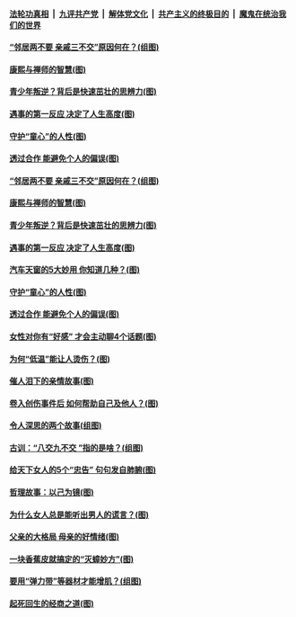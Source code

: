 

####  [法轮功真相](../../../../basic/blob/master/README.md?t=04091331) &nbsp;|&nbsp; [九评共产党](../../../../9ping.md/blob/master/README.md?t=04091331) &nbsp;|&nbsp; [解体党文化](../../../../jtdwh.md/blob/master/README.md?t=04091331)  &nbsp;|&nbsp; [共产主义的终极目的](../../../../gczydzjmd.md/blob/master/README.md?t=04091331) &nbsp;|&nbsp; [魔鬼在统治我们的世界](../../../../mgztzwmdsj.md/blob/master/README.md?t=04091331) 

#### [“邻居两不要 亲戚三不交”原因何在？(组图)](../pages/p8/968136.md?t=04091331) 

#### [康熙与禅师的智慧(图)](../pages/p8/967968.md?t=04091331) 

#### [青少年叛逆？背后是快速茁壮的思辨力(图)](../pages/p8/968117.md?t=04091331) 

#### [遇事的第一反应 决定了人生高度(图)](../pages/p8/968109.md?t=04091331) 

#### [守护“童心”的人性(图)](../pages/p8/967253.md?t=04091331) 

#### [透过合作 能避免个人的偏误(图)](../pages/p8/968010.md?t=04091331) 

#### [“邻居两不要 亲戚三不交”原因何在？(组图)](../pages/p8/968136.md?t=04091331) 

#### [康熙与禅师的智慧(图)](../pages/p8/967968.md?t=04091331) 

#### [青少年叛逆？背后是快速茁壮的思辨力(图)](../pages/p8/968117.md?t=04091331) 

#### [遇事的第一反应 决定了人生高度(图)](../pages/p8/968109.md?t=04091331) 

#### [汽车天窗的5大妙用 你知道几种？(图)](../pages/p8/968072.md?t=04091331) 

#### [守护“童心”的人性(图)](../pages/p8/967253.md?t=04091331) 

#### [透过合作 能避免个人的偏误(图)](../pages/p8/968010.md?t=04091331) 

#### [女性对你有“好感” 才会主动聊4个话题(图)](../pages/p8/968003.md?t=04091331) 

#### [为何“低温”能让人烫伤？(图)](../pages/p8/967929.md?t=04091331) 

#### [催人泪下的亲情故事(图)](../pages/p8/966761.md?t=04091331) 

#### [卷入创伤事件后 如何帮助自己及他人？(图)](../pages/p8/967927.md?t=04091331) 

#### [令人深思的两个故事(组图)](../pages/p8/967484.md?t=04091331) 

#### [古训：“八交九不交 ”指的是啥？(组图)](../pages/p8/967808.md?t=04091331) 

#### [给天下女人的5个“忠告” 句句发自肺腑(图)](../pages/p8/967806.md?t=04091331) 

#### [哲理故事：以己为镜(图)](../pages/p8/967268.md?t=04091331) 

#### [为什么女人总是能听出男人的谎言？(图)](../pages/p8/967812.md?t=04091331) 

#### [父亲的大格局 母亲的好情绪(图)](../pages/p8/967261.md?t=04091331) 

#### [一块香蕉皮就搞定的“灭蟑妙方”(图)](../pages/p8/966957.md?t=04091331) 

#### [要用“弹力带”等器材才能增肌？(组图)](../pages/p8/967661.md?t=04091331) 

#### [起死回生的经商之道(图)](../pages/p8/967492.md?t=04091331) 

